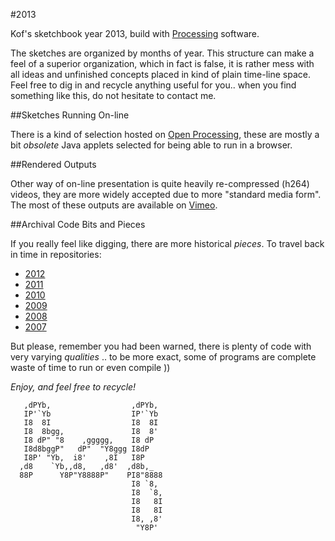 #2013

Kof's sketchbook year 2013, build with [Processing](http://processing.org) software.

The sketches are organized by months of year. This structure can make a feel of a superior organization, which in fact is false, it is rather mess with all ideas and unfinished concepts placed in kind of plain time-line space. Feel free to dig in and recycle anything useful for you.. when you find something like this, do not hesitate to contact me.

##Sketches Running On-line

There is a kind of selection hosted on [Open Processing](http://www.openprocessing.org/user/3942), these are mostly a bit *obsolete* Java applets selected for being able to run in a browser.

##Rendered Outputs

Other way of on-line presentation is quite heavily re-compressed (h264) videos, they are more widely accepted due to more "standard media form". The most of these outputs are available on [Vimeo](https://vimeo.com/kof/videos).

##Archival Code Bits and Pieces

If you really feel like digging, there are more historical *pieces*. To travel back in time in repositories:

* [2012](https://github.com/K0F/2012)
* [2011](https://github.com/K0F/2011)
* [2010](https://github.com/K0F/2010)
* [2009](https://github.com/K0F/2009)
* [2008](https://github.com/K0F/2008)
* [2007](https://github.com/K0F/2007)

But please, remember you had been warned, there is plenty of code with very varying *qualities* .. to be more exact, some of programs are complete waste of time to run or even compile ))


*Enjoy, and feel free to recycle!*


```
   ,dPYb,                  ,dPYb,
   IP'`Yb                  IP'`Yb
   I8  8I                  I8  8I
   I8  8bgg,               I8  8'
   I8 dP" "8    ,ggggg,    I8 dP
   I8d8bggP"   dP"  "Y8ggg I8dP
   I8P' "Yb,  i8'    ,8I   I8P
  ,d8    `Yb,,d8,   ,d8'  ,d8b,_
  88P      Y8P"Y8888P"    PI8"8888
                           I8 `8,
                           I8  `8,
                           I8   8I
                           I8   8I
                           I8, ,8'
                            "Y8P'
```
